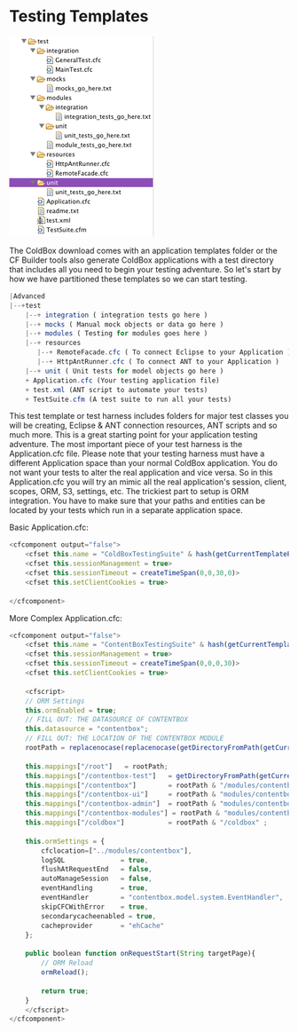 # Testing Templates

![](../../TestingTemplate.png)

The ColdBox download comes with an application templates folder or the CF Builder tools also generate ColdBox applications with a test directory that includes all you need to begin your testing adventure. So let's start by how we have partitioned these templates so we can start testing.

```js
|Advanced
|--+test
    |--+ integration ( integration tests go here )   
    |--+ mocks ( Manual mock objects or data go here )
    |--+ modules ( Testing for modules goes here )
    |--+ resources
       |--+ RemoteFacade.cfc ( To connect Eclipse to your Application )
       |--+ HttpAntRunner.cfc ( To connect ANT to your Application )
    |--+ unit ( Unit tests for model objects go here )
    + Application.cfc (Your testing application file)
    + test.xml (ANT script to automate your tests)
    + TestSuite.cfm (A test suite to run all your tests)
```

This test template or test harness includes folders for major test classes you will be creating, Eclipse & ANT connection resources, ANT scripts and so much more. This is a great starting point for your application testing adventure. The most important piece of your test harness is the Application.cfc file. Please note that your testing harness must have a different Application space than your normal ColdBox application. You do not want your tests to alter the real application and vice versa. So in this Application.cfc you will try an mimic all the real application's session, client, scopes, ORM, S3, settings, etc. The trickiest part to setup is ORM integration. You have to make sure that your paths and entities can be located by your tests which run in a separate application space.

Basic Application.cfc: 

```js
<cfcomponent output="false">
	<cfset this.name = "ColdBoxTestingSuite" & hash(getCurrentTemplatePath())> 
	<cfset this.sessionManagement = true>
	<cfset this.sessionTimeout = createTimeSpan(0,0,30,0)>
	<cfset this.setClientCookies = true>
	
</cfcomponent>
```

More Complex Application.cfc: 

```js
<cfcomponent output="false">
	<cfset this.name = "ContentBoxTestingSuite" & hash(getCurrentTemplatePath())>
	<cfset this.sessionManagement = true>
	<cfset this.sessionTimeout = createTimeSpan(0,0,0,30)>
	<cfset this.setClientCookies = true>

	<cfscript>
	// ORM Settings
	this.ormEnabled = true;
	// FILL OUT: THE DATASOURCE OF CONTENTBOX
	this.datasource = "contentbox";
	// FILL OUT: THE LOCATION OF THE CONTENTBOX MODULE
	rootPath = replacenocase(replacenocase(getDirectoryFromPath(getCurrentTemplatePath()),"test\\",""),"test/","");

	this.mappings["/root"]   = rootPath;
	this.mappings["/contentbox-test"] 	= getDirectoryFromPath(getCurrentTemplatePath());
	this.mappings["/contentbox"] 		= rootPath & "/modules/contentbox" ;
	this.mappings["/contentbox-ui"] 	= rootPath & "modules/contentbox-ui";
	this.mappings["/contentbox-admin"] 	= rootPath & "modules/contentbox-admin";
	this.mappings["/contentbox-modules"] = rootPath & "modules/contentbox-modules";
	this.mappings["/coldbox"] 			= rootPath & "/coldbox" ;

	this.ormSettings = {
		cfclocation=["../modules/contentbox"],
		logSQL 				= true,
		flushAtRequestEnd 	= false,
		autoManageSession	= false,
		eventHandling 		= true,
		eventHandler		= "contentbox.model.system.EventHandler",
		skipCFCWithError	= true,
		secondarycacheenabled = true,
		cacheprovider		= "ehCache"
	};

	public boolean function onRequestStart(String targetPage){
		// ORM Reload
		ormReload();

		return true;
	}
	</cfscript>
</cfcomponent>
```

